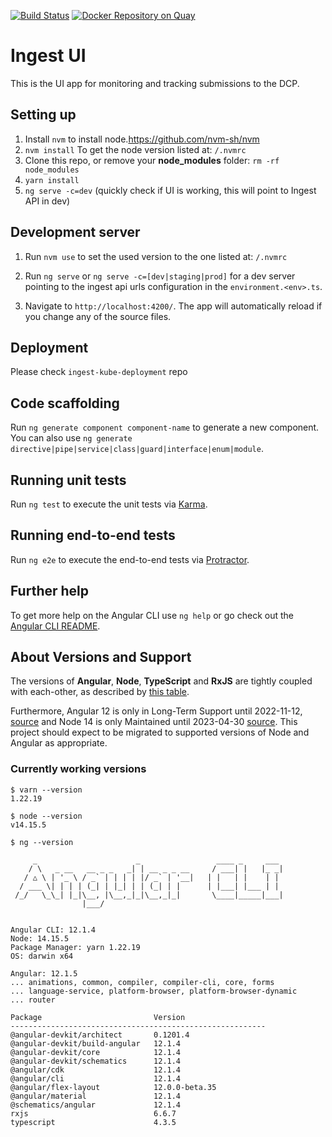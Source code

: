 [![Build Status](https://travis-ci.org/HumanCellAtlas/ingest-ui.svg?branch=master)](https://travis-ci.org/HumanCellAtlas/ingest-ui)
[![Docker Repository on Quay](https://quay.io/repository/humancellatlas/ingest-ui/status "Docker Repository on Quay")](https://quay.io/repository/humancellatlas/ingest-ui)

# Ingest UI

This is the UI app for monitoring and tracking submissions to the DCP. 

## Setting up
1. Install `nvm` to install node.https://github.com/nvm-sh/nvm
1. `nvm install` To get the node version listed at: `/.nvmrc`
1. Clone this repo, or remove your **node_modules** folder: `rm -rf node_modules`
1. `yarn install`
1. `ng serve -c=dev` (quickly check if UI is working, this will point to Ingest API in dev)

## Development server
1. Run `nvm use` to set the used version to the one listed at: `/.nvmrc`

1. Run `ng serve` or `ng serve -c=[dev|staging|prod]` for a dev server pointing to the ingest api urls configuration in the `environment.<env>.ts`. 

1. Navigate to `http://localhost:4200/`. The app will automatically reload if you change any of the source files.

## Deployment
Please check `ingest-kube-deployment` repo

## Code scaffolding

Run `ng generate component component-name` to generate a new component. You can also use `ng generate directive|pipe|service|class|guard|interface|enum|module`.

## Running unit tests

Run `ng test` to execute the unit tests via [Karma](https://karma-runner.github.io).

## Running end-to-end tests

Run `ng e2e` to execute the end-to-end tests via [Protractor](http://www.protractortest.org/).

## Further help

To get more help on the Angular CLI use `ng help` or go check out the [Angular CLI README](https://github.com/angular/angular-cli/blob/master/README.md).

## About Versions and Support
The versions of **Angular**, **Node**, **TypeScript** and **RxJS** are tightly coupled with each-other, as described by [this table](https://gist.github.com/LayZeeDK/c822cc812f75bb07b7c55d07ba2719b3).

Furthermore, Angular 12 is only in Long-Term Support until 2022-11-12, [source](https://angular.io/guide/releases#support-policy-and-schedule) and Node 14 is only Maintained until 2023-04-30 [source](https://github.com/nodejs/Release#nodejs-release-working-group). This project should expect to be migrated to supported versions of Node and Angular as appropriate.

### Currently working versions
```
$ varn --version
1.22.19

$ node --version
v14.15.5

$ ng --version

     _                      _                 ____ _     ___
    / \   _ __   __ _ _   _| | __ _ _ __     / ___| |   |_ _|
   / △ \ | '_ \ / _` | | | | |/ _` | '__|   | |   | |    | |
  / ___ \| | | | (_| | |_| | | (_| | |      | |___| |___ | |
 /_/   \_\_| |_|\__, |\__,_|_|\__,_|_|       \____|_____|___|
                |___/
    

Angular CLI: 12.1.4
Node: 14.15.5
Package Manager: yarn 1.22.19
OS: darwin x64

Angular: 12.1.5
... animations, common, compiler, compiler-cli, core, forms
... language-service, platform-browser, platform-browser-dynamic
... router

Package                         Version
---------------------------------------------------------
@angular-devkit/architect       0.1201.4
@angular-devkit/build-angular   12.1.4
@angular-devkit/core            12.1.4
@angular-devkit/schematics      12.1.4
@angular/cdk                    12.1.4
@angular/cli                    12.1.4
@angular/flex-layout            12.0.0-beta.35
@angular/material               12.1.4
@schematics/angular             12.1.4
rxjs                            6.6.7
typescript                      4.3.5
    
```
